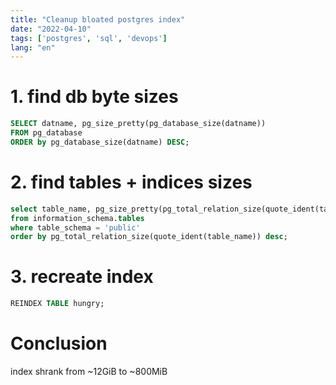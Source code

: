 ```yaml
---
title: "Cleanup bloated postgres index"
date: "2022-04-10"
tags: ['postgres', 'sql', 'devops']
lang: "en"
---
```


# 1. find db byte sizes

```sql
SELECT datname, pg_size_pretty(pg_database_size(datname))
FROM pg_database
ORDER by pg_database_size(datname) DESC;
```

# 2. find tables + indices sizes

```sql
select table_name, pg_size_pretty(pg_total_relation_size(quote_ident(table_name)))
from information_schema.tables
where table_schema = 'public'
order by pg_total_relation_size(quote_ident(table_name)) desc;
```

# 3. recreate index

```sql
REINDEX TABLE hungry;
```

# Conclusion

index shrank from ~12GiB to ~800MiB

